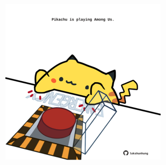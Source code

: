<!-- built at 06/05/2023, 10:00:57 UTC -->
<p align="center">
  <img width="500" height="500" src="./ReadmeImage.svg">
</p>
